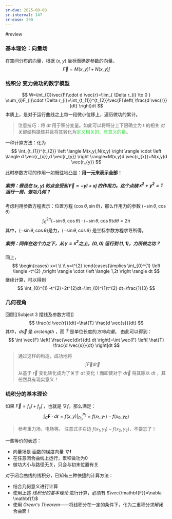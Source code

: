 ```yaml
---
sr-due: 2025-09-08
sr-interval: 147
sr-ease: 290
---
```


#review 
### 基本理论：向量场

在空间分布的向量，根据 $(x,y)$ 坐标而确定参数的向量。
$$
\vec{F}=M(x,y)\hat{i}+N(x,y)\hat{j}
$$
### 线积分 变力做功的数学模型

$$
W=\int_{C}\vec{F}\cdot d \vec{r}=\lim_{ \Delta r_{i} \to 0 } \sum_{i}F_{i}\cdot \Delta r_{i}=\int_{t_{1}}^{t_{2}}\vec{F}\left( \frac{d \vec{r}}{dt} \right)dt
$$
本质上，是对于运行曲线之上每一段微小位移上，遍历做功的累计。

>注意技巧：将 $dt$ 用于积分变量。如此可以将积分上下限确立为 t 的相关
>对关键结构提炼并且将其转化为<font color="#31d83b">定义相关的、有意义的量</font>。

一种计算方法：化为
$$
\int_{t_{1}}^{t_{2}} \left \langle M(x,y),N(x,y) \right \rangle \cdot \left \langle d \vec{r_{x}},d \vec{r_{y}} \right \rangle=M(x,y)d \vec{r_{x}}+N(x,y)d \vec{r_{y}}
$$

此时参数方程的作用一如既往地凸显：**用一元来表示全部**！
##### 案例：假设在 $(x,y)$ 的点会受到 $\vec{F}=-y \hat{i}+ x \hat{j}$ 的作用力。这个点绕 $x^{2}+y^{2}=1$ 运行一周，做功几何？
考虑利用参数方程表示：位置方程 $(\cos \theta, \sin \theta)$，那么作用力的参数 $(-\sin \theta,\cos \theta)$
$$
\int_{0}^{2\pi} \left \langle -\sin \theta ,\cos \theta\right \rangle \cdot\left \langle -\sin \theta,\cos \theta \right \rangle d\theta=2\pi
$$
其中，$\left \langle -\sin \theta,\cos \theta \right \rangle$是力，$\left \langle -\sin \theta,\cos \theta \right \rangle$ 是坐标参数方程求导所得。

##### 案例：同样在这个力之下，从 $y=x^{2}$之上，$(0,0)$ 运行到 $(1,1)$，力所做之功？
同上，
$$
\begin{cases}
x=t \\
 \\
y=t^{2}
\end{cases}\implies
\int_{0}^{1} \left \langle -t^{2} ,t\right \rangle \cdot \left \langle 1,2t \right \rangle dt
$$
继续计算，可以得到
$$
\int_{0}^{1} -t^{2}+2t^{2}dt=\int_{0}^{1}t^{2} dt=\frac{1}{3}
$$
### 几何视角

回顾[[Subject 3 摆线及参数方程]]
$$
\frac{d \vec{r}}{dt}=\hat{T} \frac{d \vec{s}}{dt}
$$
其中，$d \vec{s}$ 是 *arclength* ，而 $\hat{T }$ 是单位长度的*方向向量*。
由此可以得到：
$$
\int \vec{F} \left[ \frac{\vec{d}r}{dt} dt \right]=\int \vec{F} \left[ \hat{T} \frac{d \vec{s}}{dt} \right]dt
$$
>通过这样的构造，成功地将
>$$ \int \vec{F}d \vec{r}$$从基于 $\vec{r}$ 变化转化成为了关于 $dt$ 变化！而即使对于 $d \vec{r}$ 将其除以 $dt$ ，其任然具有现实意义！
### 线积分的基本理论

如果 $\vec{F}=f_{x}\hat{i}+f_{y}\hat{j}$ ，也就是 $\nabla f$，那么满足：
$$
\int_{C} \mathbf{F}\cdot d\mathbf{r}=f(x,y)|_{P_{0}}^{P_{1}}=f(x_{1},y_{1})-f(x_{0},y_{0})
$$
>参考重力场，电场等。
>注意式子右边 $f(x_{1},y_{1})-f(x_{2},y_{2})$，不要忘了！

一些等价的表述：
- 向量场是 函数的梯度向量 $\nabla \mathbf{f}$
- 在任意闭合曲线上运行，累积做功为0
- 做功大小与路径无关，只会与初末位置有关

对于闭合曲线的线积分，已知有三种快捷的计算方法：
- 结合几何意义进行计算
- 使用上述 *线积分的基本理论* 进行计算，必须有 $\vec{\mathbf{F}}=\nabla \mathbf{f}$
- 使用 *Green's Theorem*——将线积分在一定的条件下，化为二重积分求解闭合曲面！

